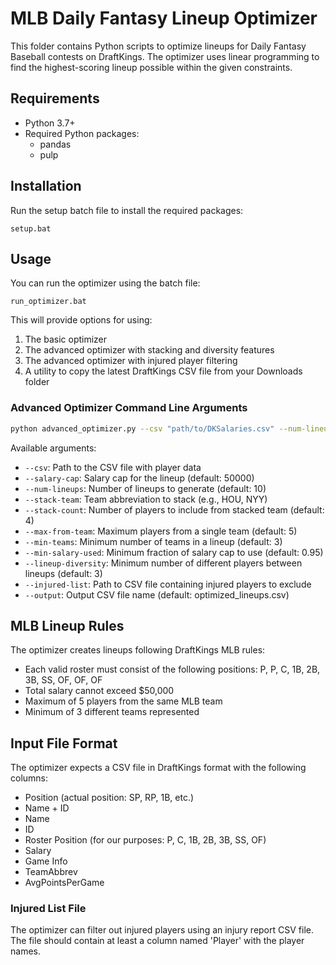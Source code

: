 # MLB Daily Fantasy Lineup Optimizer

This folder contains Python scripts to optimize lineups for Daily Fantasy Baseball contests on DraftKings. The optimizer uses linear programming to find the highest-scoring lineup possible within the given constraints.

## Requirements

- Python 3.7+
- Required Python packages:
  - pandas
  - pulp

## Installation

Run the setup batch file to install the required packages:
```
setup.bat
```

## Usage

You can run the optimizer using the batch file:
```
run_optimizer.bat
```

This will provide options for using:
1. The basic optimizer
2. The advanced optimizer with stacking and diversity features
3. The advanced optimizer with injured player filtering
4. A utility to copy the latest DraftKings CSV file from your Downloads folder

### Advanced Optimizer Command Line Arguments

```bash
python advanced_optimizer.py --csv "path/to/DKSalaries.csv" --num-lineups 15 --stack-team HOU --stack-count 4
```

Available arguments:
- `--csv`: Path to the CSV file with player data
- `--salary-cap`: Salary cap for the lineup (default: 50000)
- `--num-lineups`: Number of lineups to generate (default: 10)
- `--stack-team`: Team abbreviation to stack (e.g., HOU, NYY)
- `--stack-count`: Number of players to include from stacked team (default: 4)
- `--max-from-team`: Maximum players from a single team (default: 5)
- `--min-teams`: Minimum number of teams in a lineup (default: 3)
- `--min-salary-used`: Minimum fraction of salary cap to use (default: 0.95)
- `--lineup-diversity`: Minimum number of different players between lineups (default: 3)
- `--injured-list`: Path to CSV file containing injured players to exclude
- `--output`: Output CSV file name (default: optimized_lineups.csv)

## MLB Lineup Rules

The optimizer creates lineups following DraftKings MLB rules:
- Each valid roster must consist of the following positions: P, P, C, 1B, 2B, 3B, SS, OF, OF, OF
- Total salary cannot exceed $50,000
- Maximum of 5 players from the same MLB team
- Minimum of 3 different teams represented

## Input File Format

The optimizer expects a CSV file in DraftKings format with the following columns:
- Position (actual position: SP, RP, 1B, etc.)
- Name + ID
- Name
- ID
- Roster Position (for our purposes: P, C, 1B, 2B, 3B, SS, OF)
- Salary
- Game Info
- TeamAbbrev
- AvgPointsPerGame

### Injured List File

The optimizer can filter out injured players using an injury report CSV file. The file should contain at least a column named 'Player' with the player names.
